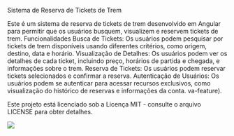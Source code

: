 Sistema de Reserva de Tickets de Trem


Este é um sistema de reserva de tickets de trem desenvolvido em Angular para permitir que os usuários busquem, visualizem e reservem tickets de trem.
Funcionalidades
Busca de Tickets: Os usuários podem pesquisar por tickets de trem disponíveis usando diferentes critérios, como origem, destino, data e horário.
Visualização de Detalhes: Os usuários podem ver os detalhes de cada ticket, incluindo preço, horários de partida e chegada, e informações sobre o trem.
Reserva de Tickets: Os usuários podem reservar tickets selecionados e confirmar a reserva.
Autenticação de Usuários: Os usuários podem se autenticar para acessar recursos exclusivos, como visualização do histórico de reservas e informações da conta.
va-feature).

Este projeto está licenciado sob a Licença MIT - consulte o arquivo LICENSE para obter detalhes.

<img src="https://www.tribunapr.com.br/wp-content/uploads/2021/06/14104322/trem-nova-ferroeste-1-970x550.jpg">

